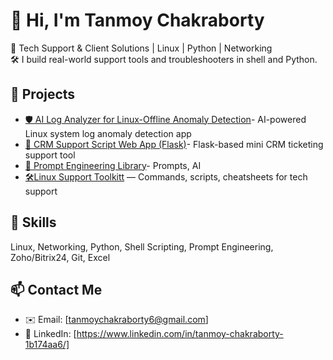 # 👋 Hi, I'm Tanmoy Chakraborty

🔧 Tech Support & Client Solutions | Linux | Python | Networking  
🛠️ I build real-world support tools and troubleshooters in shell and Python.

## 🧩 Projects
- [🛡️ AI Log Analyzer for Linux-Offline Anomaly Detection](https://github.com/tanmoy-tech-support/AI-Log-Analyzer-Debian-installer.git)- AI-powered Linux system log anomaly detection app  
- [🧾 CRM Support Script Web App (Flask)](https://github.com/tanmoy-tech-support/flask-crm-support.git)- Flask-based mini CRM ticketing support tool
- [🧠 Prompt Engineering Library](https://github.com/tanmoy-tech-support/prompt-engineering-library.git)- Prompts, AI
- [🛠️Linux Support Toolkitt](https://github.com/tanmoy-tech-support/Linux-support-toolkitt.git) — Commands, scripts, cheatsheets for tech support 

## 🚀 Skills
Linux, Networking, Python, Shell Scripting, Prompt Engineering, Zoho/Bitrix24, Git, Excel

## 📫 Contact Me
- ✉️ Email: [tanmoychakraborty6@gmail.com]
- 💼 LinkedIn: [https://www.linkedin.com/in/tanmoy-chakraborty-1b174aa6/]
